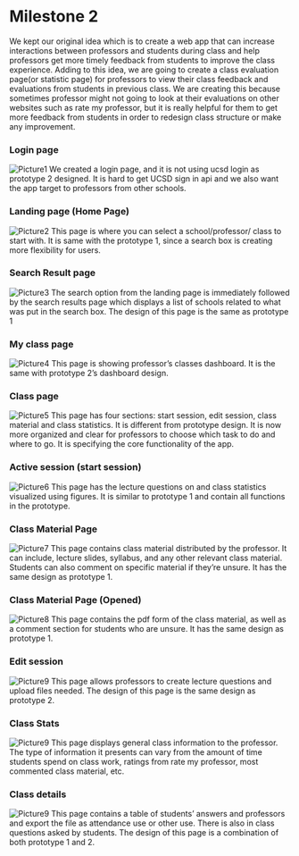 # Milestone 2
We kept our original idea which is to create a web app that can increase interactions between professors and students during class and help professors get more timely feedback from students to improve the class experience. Adding to this idea, we are going to create a class evaluation page(or statistic page) for professors to view their class feedback and evaluations from students in previous class. We are creating this because sometimes professor might not going to look at their evaluations on other websites such as rate my professor, but it is really helpful for them to get more feedback from students in order to redesign class structure or make any improvement. 



### Login page
![Picture1](/milestone_2_pictures/login.png) 
We created a login page, and it is not using ucsd login as prototype 2 designed. It is hard to get UCSD sign in api and we also want the app target to professors from other schools.

### Landing page (Home Page)
![Picture2](/milestone_2_pictures/landing.png) 
This page is where you can select a school/professor/ class to start with. It is same with the prototype 1, since a search box is creating more flexibility for users.

### Search Result page
![Picture3](/milestone_2_pictures/search_result.png)
The search option from the landing page is immediately followed by the search results page which displays a list of schools related to what was put in the search box. The design of this page is the same as prototype 1

### My class page
![Picture4](/milestone_2_pictures/my_classes.png)
This page is showing professor’s classes dashboard. It is the same with prototype 2’s dashboard design. 

### Class page
![Picture5](/milestone_2_pictures/class_page.png)
This page has four sections: start session, edit session, class material and class statistics. It is different from prototype design. It is now more organized and clear for professors to choose which task to do and where to go. It is specifying the core functionality of the app. 

### Active session (start session)
![Picture6](/milestone_2_pictures/session_active.png)
This page has the lecture questions on and class statistics visualized using figures.
It is similar to prototype 1 and contain all functions in the prototype. 

### Class Material Page
![Picture7](/milestone_2_pictures/class_material.png)
This page contains class material distributed by the professor. It can include, lecture slides, syllabus, and any other relevant class material. Students can also comment on specific material if they’re unsure. It has the same design as prototype 1.

### Class Material Page (Opened)
![Picture8](/milestone_2_pictures/class_material_open.png)
This page contains the pdf form of the class material, as well as a comment section for students who are unsure. It has the same design as prototype 1.

### Edit session 
![Picture9](/milestone_2_pictures/session_editor.png)
This page allows professors to create lecture questions and upload files needed. The design of this page is the same design as prototype 2.

### Class Stats
![Picture9]()
This page displays general class information to the professor. The type of information it presents can vary from the amount of time students spend on class work, ratings from rate my professor, most commented class material, etc. 

### Class details
![Picture9](/milestone_2_pictures/session_details.png)
This page contains a table of students’ answers and professors and export the file as attendance use or other use. There is also in class questions asked by students. The design of this page is a combination of both prototype 1 and 2.






